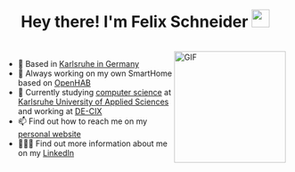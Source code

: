 <h1 align="center">Hey there! I'm Felix Schneider</a> <img src="./pictures/hi.gif" height="32" /></h1>

<br/>


<img align="right" alt="GIF" src="./pictures/code.gif"  height="200" />

- 🚀 Based in [Karlsruhe in Germany](https://goo.gl/maps/unW9bkUYoSNktofa8)
- 🔭 Always working on my own SmartHome based on [OpenHAB](https://www.openhab.org/)
- 📖 Currently studying [computer science](https://www.h-ka.de/en/study/study-in-german/bachelor/computer-science/profile) at [Karlsruhe University of Applied Sciences](https://www.h-ka.de/en/) and working at [DE-CIX](https://www.de-cix.net/)
- 📫 Find out how to reach me on my [personal website](https://info.fschneider.me/)
- 🧑🏻‍💻 Find out more information about me on my [LinkedIn](https://www.linkedin.com/in/felix-schndr/)
